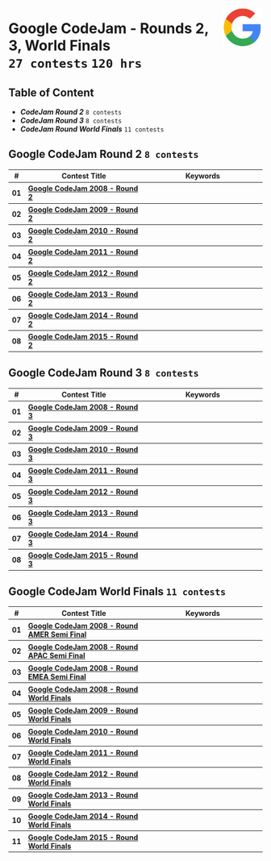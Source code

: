 <picture><img align="right" width="80" src="/logos/googlecompetitions.png"></img></picture>

# Google CodeJam - Rounds 2, 3, World Finals <br> `27 contests` `120 hrs`

## Table of Content

- ***CodeJam Round 2***            `8 contests`
- ***CodeJam Round 3***            `8 contests`
- ***CodeJam Round World Finals*** `11 contests`

## Google CodeJam Round 2 `8 contests`

<table>
    <head>
        <tr>
<th align="center">#</th>
<th align="center" width="600px">Contest Title</th>
<th align="center" width="600px">Keywords</th>
        </tr>
    </head>
    <tbody>
        <tr>
<th align="center">01</th>
<th align="left"><a href="/level-4/googlecompetitions/codejam-1/problems/2008/round-2">Google CodeJam 2008 - Round 2</a></th>
<th align="left"></th>
        </tr>
        <tr>
<th align="center">02</th>
<th align="left"><a href="/level-4/googlecompetitions/codejam-1/problems/2009/round-2">Google CodeJam 2009 - Round 2</a></th>
<th align="left"></th>
        </tr>
        <tr>
<th align="center">03</th>
<th align="left"><a href="/level-4/googlecompetitions/codejam-1/problems/2010/round-2">Google CodeJam 2010 - Round 2</a></th>
<th align="left"></th>
        </tr>
        <tr>
<th align="center">04</th>
<th align="left"><a href="/level-4/googlecompetitions/codejam-1/problems/2011/round-2">Google CodeJam 2011 - Round 2</a></th>
<th align="left"></th>
        </tr>
        <tr>
<th align="center">05</th>
<th align="left"><a href="/level-4/googlecompetitions/codejam-1/problems/2012/round-2">Google CodeJam 2012 - Round 2</a></th>
<th align="left"></th>
        </tr>
        <tr>
<th align="center">06</th>
<th align="left"><a href="/level-4/googlecompetitions/codejam-1/problems/2013/round-2">Google CodeJam 2013 - Round 2</a></th>
<th align="left"></th>
        </tr>
        <tr>
<th align="center">07</th>
<th align="left"><a href="/level-4/googlecompetitions/codejam-1/problems/2014/round-2">Google CodeJam 2014 - Round 2</a></th>
<th align="left"></th>
        </tr>
        <tr>
<th align="center">08</th>
<th align="left"><a href="/level-4/googlecompetitions/codejam-1/problems/2015/round-2">Google CodeJam 2015 - Round 2</a></th>
<th align="left"></th>
        </tr>
    </tbody>
</table>

## Google CodeJam Round 3 `8 contests`

<table>
    <head>
        <tr>
<th align="center">#</th>
<th align="center" width="600px">Contest Title</th>
<th align="center" width="600px">Keywords</th>
        </tr>
    </head>
    <tbody>
        <tr>
<th align="center">01</th>
<th align="left"><a href="/level-4/googlecompetitions/codejam-1/problems/2008/round-3">Google CodeJam 2008 - Round 3</a></th>
<th align="left"></th>
        </tr>
        <tr>
<th align="center">02</th>
<th align="left"><a href="/level-4/googlecompetitions/codejam-1/problems/2009/round-3">Google CodeJam 2009 - Round 3</a></th>
<th align="left"></th>
        </tr>
        <tr>
<th align="center">03</th>
<th align="left"><a href="/level-4/googlecompetitions/codejam-1/problems/2010/round-3">Google CodeJam 2010 - Round 3</a></th>
<th align="left"></th>
        </tr>
        <tr>
<th align="center">04</th>
<th align="left"><a href="/level-4/googlecompetitions/codejam-1/problems/2011/round-3">Google CodeJam 2011 - Round 3</a></th>
<th align="left"></th>
        </tr>
        <tr>
<th align="center">05</th>
<th align="left"><a href="/level-4/googlecompetitions/codejam-1/problems/2012/round-3">Google CodeJam 2012 - Round 3</a></th>
<th align="left"></th>
        </tr>
        <tr>
<th align="center">06</th>
<th align="left"><a href="/level-4/googlecompetitions/codejam-1/problems/2013/round-3">Google CodeJam 2013 - Round 3</a></th>
<th align="left"></th>
        </tr>
        <tr>
<th align="center">07</th>
<th align="left"><a href="/level-4/googlecompetitions/codejam-1/problems/2014/round-3">Google CodeJam 2014 - Round 3</a></th>
<th align="left"></th>
        </tr>
        <tr>
<th align="center">08</th>
<th align="left"><a href="/level-4/googlecompetitions/codejam-1/problems/2015/round-3">Google CodeJam 2015 - Round 3</a></th>
<th align="left"></th>
        </tr>
    </tbody>
</table>

## Google CodeJam World Finals `11 contests`

<table>
    <head>
        <tr>
<th align="center">#</th>
<th align="center" width="600px">Contest Title</th>
<th align="center" width="600px">Keywords</th>
        </tr>
    </head>
    <tbody>
        <tr>
<th align="center">01</th>
<th align="left"><a href="/level-4/googlecompetitions/codejam-1/problems/2008/amer-semifinal">Google CodeJam 2008 - Round AMER Semi Final</a></th>
<th align="left"></th>
        </tr>
        <tr>
<th align="center">02</th>
<th align="left"><a href="/level-4/googlecompetitions/codejam-1/problems/2008/apac-semifinal">Google CodeJam 2008 - Round APAC Semi Final</a></th>
<th align="left"></th>
        </tr>
        <tr>
<th align="center">03</th>
<th align="left"><a href="/level-4/googlecompetitions/codejam-1/problems/2008/emea-semifinal">Google CodeJam 2008 - Round EMEA Semi Final</a></th>
<th align="left"></th>
        </tr>
        <tr>
<th align="center">04</th>
<th align="left"><a href="/level-4/googlecompetitions/codejam-1/problems/2008/world-finals">Google CodeJam 2008 - Round World Finals</a></th>
<th align="left"></th>
        </tr>
        <tr>
<th align="center">05</th>
<th align="left"><a href="/level-4/googlecompetitions/codejam-1/problems/2009/world-finals">Google CodeJam 2009 - Round World Finals</a></th>
<th align="left"></th>
        </tr>
        <tr>
<th align="center">06</th>
<th align="left"><a href="/level-4/googlecompetitions/codejam-1/problems/2010/world-finals">Google CodeJam 2010 - Round World Finals</a></th>
<th align="left"></th>
        </tr>
        <tr>
<th align="center">07</th>
<th align="left"><a href="/level-4/googlecompetitions/codejam-1/problems/2011/world-finals">Google CodeJam 2011 - Round World Finals</a></th>
<th align="left"></th>
        </tr>
        <tr>
<th align="center">08</th>
<th align="left"><a href="/level-4/googlecompetitions/codejam-1/problems/2012/world-finals">Google CodeJam 2012 - Round World Finals</a></th>
<th align="left"></th>
        </tr>
        <tr>
<th align="center">09</th>
<th align="left"><a href="/level-4/googlecompetitions/codejam-1/problems/2013/world-finals">Google CodeJam 2013 - Round World Finals</a></th>
<th align="left"></th>
        </tr>
        <tr>
<th align="center">10</th>
<th align="left"><a href="/level-4/googlecompetitions/codejam-1/problems/2014/world-finals">Google CodeJam 2014 - Round World Finals</a></th>
<th align="left"></th>
        </tr>
        <tr>
<th align="center">11</th>
<th align="left"><a href="/level-4/googlecompetitions/codejam-1/problems/2015/world-finals">Google CodeJam 2015 - Round World Finals</a></th>
<th align="left"></th>
        </tr>
    </tbody>
</table>
